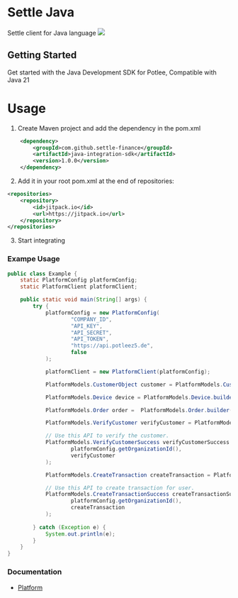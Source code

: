 # Settle Java


Settle client for Java language
[![](https://jitpack.io/v/settle-finance/java-integration-sdk.svg)](https://jitpack.io/#settle-finance/java-integration-sdk)



## Getting Started
Get started with the Java Development SDK for Potlee, Compatible with Java 21


# Usage

1. Create Maven project and add the dependency in the pom.xml 
```xml
    <dependency>
        <groupId>com.github.settle-finance</groupId>
        <artifactId>java-integration-sdk</artifactId>
        <version>1.0.0</version>
    </dependency>
```

2. Add it in your root pom.xml at the end of repositories:
```xml
<repositories>
    <repository>
        <id>jitpack.io</id>
        <url>https://jitpack.io</url>
    </repository>
</repositories>
```

3. Start integrating

### Exampe Usage 
```java
public class Example {
    static PlatformConfig platformConfig;
    static PlatformClient platformClient;

    public static void main(String[] args) {
        try {
            platformConfig = new PlatformConfig(
                    "COMPANY_ID",
                    "API_KEY",
                    "API_SECRET",
                    "API_TOKEN",
                    "https://api.potleez5.de",
                    false
            );

            platformClient = new PlatformClient(platformConfig);

            PlatformModels.CustomerObject customer = PlatformModels.CustomerObject.builder().countryCode("91").mobile("8898518242").uid("1").build();

            PlatformModels.Device device = PlatformModels.Device.builder().ipAddress("127.0.0.1").userAgent("moz").build();

            PlatformModels.Order order =  PlatformModels.Order.builder().valueInPaise(100000).uid("123").build();

            PlatformModels.VerifyCustomer verifyCustomer = PlatformModels.VerifyCustomer.builder().customer(customer).order(order).device(device).build();

            // Use this API to verify the customer.
            PlatformModels.VerifyCustomerSuccess verifyCustomerSuccess = platformClient.customer.verify(
                    platformConfig.getOrganizationId(),
                    verifyCustomer
            );

            PlatformModels.CreateTransaction createTransaction = PlatformModels.CreateTransaction.builder().customer(customer).order(order).redirectUrl("https://www.google.com").build();

            // Use this API to create transaction for user.
            PlatformModels.CreateTransactionSuccess createTransactionSuccess = platformClient.customer.createOrder(
                    platformConfig.getOrganizationId(),
                    createTransaction
            );
   
        } catch (Exception e) {
            System.out.println(e);
        }
    }
}
```

### Documentation
* [Platform](documentation/platform/README.md)